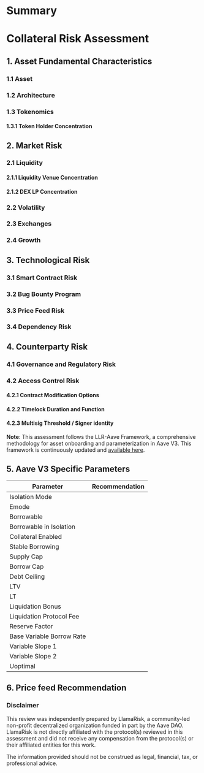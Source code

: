 # Summary

# Collateral Risk Assessment

## 1. Asset Fundamental Characteristics

### 1.1 Asset

### 1.2 Architecture

### 1.3 Tokenomics

#### 1.3.1 Token Holder Concentration 

## 2. Market Risk

### 2.1 Liquidity

#### 2.1.1 Liquidity Venue Concentration

#### 2.1.2 DEX LP Concentration

### 2.2 Volatility

### 2.3 Exchanges

### 2.4 Growth

## 3. Technological Risk

### 3.1 Smart Contract Risk

### 3.2 Bug Bounty Program

### 3.3 Price Feed Risk

### 3.4 Dependency Risk

## 4. Counterparty Risk

### 4.1 Governance and Regulatory Risk

### 4.2 Access Control Risk

#### 4.2.1 Contract Modification Options 

#### 4.2.2 Timelock Duration and Function

#### 4.2.3 Multisig Threshold / Signer identity

**Note**: This assessment follows the LLR-Aave Framework, a comprehensive methodology for asset onboarding and parameterization in Aave V3. This framework is continuously updated and [available here](https://github.com/llama-risk/aave-research/blob/main/frameworks/aave_v3_framework.md).

## 5. Aave V3 Specific Parameters

| Parameter                 | Recommendation |
|---------------------------|----------------|
| Isolation Mode            |                |
| Emode                     |                |
| Borrowable                |                |
| Borrowable in Isolation   |                |
| Collateral Enabled        |                |
| Stable Borrowing          |                |
| Supply Cap                |                |
| Borrow Cap                |                |
| Debt Ceiling              |                |
| LTV                       |                |
| LT                        |                |
| Liquidation Bonus         |                |
| Liquidation Protocol Fee  |                |
| Reserve Factor            |                |
| Base Variable Borrow Rate |                |
| Variable Slope 1          |                |
| Variable Slope 2          |                |
| Uoptimal                  |                |

## 6. Price feed Recommendation 

### Disclaimer

This review was independently prepared by LlamaRisk, a community-led non-profit decentralized organization funded in part by the Aave DAO. LlamaRisk is not directly affiliated with the protocol(s) reviewed in this assessment and did not receive any compensation from the protocol(s) or their affiliated entities for this work.

The information provided should not be construed as legal, financial, tax, or professional advice.
